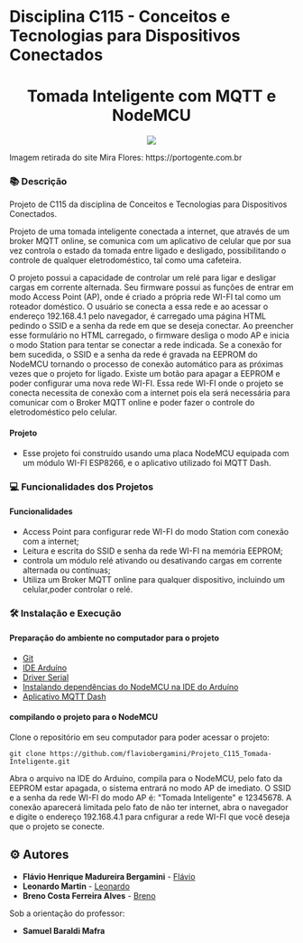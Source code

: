 # Disciplina C115 - Conceitos e Tecnologias para Dispositivos Conectados

<h1 align="center">Tomada Inteligente com MQTT e NodeMCU</h1>

<p align="center">
    <img src="https://portogente.com.br/images/2021/iot-uma-explicacao-simples-img0.jpg">
</p>
Imagem retirada do site Mira Flores: https://portogente.com.br

### :books: Descrição

<p>Projeto de C115 da disciplina de Conceitos e Tecnologias para Dispositivos Conectados.</p>
<p>Projeto de uma tomada inteligente conectada a internet, que através de um broker MQTT online, se comunica com um aplicativo de celular que por sua vez controla o estado da tomada entre ligado e desligado, possibilitando o controle de qualquer eletrodoméstico, tal como uma cafeteira.</p>
<p>O projeto possui a capacidade de controlar um relé para ligar e desligar cargas em corrente alternada. Seu firmware possui as funções de entrar em modo Access Point (AP), onde é criado a própria rede WI-FI tal como um roteador doméstico. O usuário se conecta a essa rede e ao acessar o endereço 192.168.4.1 pelo navegador, é carregado uma página HTML pedindo o SSID e a senha da rede em que se deseja conectar. Ao preencher esse formulário no HTML carregado, o firmware desliga o modo AP e inicia o modo Station para tentar se conectar a rede indicada. Se a conexão for bem sucedida, o SSID e a senha da rede é gravada na EEPROM do NodeMCU tornando o processo de conexão automático para as próximas vezes que o projeto for ligado. Existe um botão para apagar a EEPROM e poder configurar uma nova rede WI-FI. Essa rede WI-FI onde o projeto se conecta necessita de conexão com a internet pois ela será necessária para comunicar com o Broker MQTT online e poder fazer o controle do eletrodoméstico pelo celular.</p>

#### Projeto
- Esse projeto foi construído usando uma placa NodeMCU equipada com um módulo WI-FI ESP8266, e o aplicativo utilizado foi MQTT Dash.

### :computer: Funcionalidades dos Projetos
#### Funcionalidades
- Access Point para configurar rede WI-FI do modo Station com conexão com a internet;
- Leitura e escrita do SSID e senha da rede WI-FI na memória EEPROM;
- controla um módulo relé ativando ou desativando cargas em corrente alternada ou contínuas;
- Utiliza um Broker MQTT online para qualquer dispositivo, incluindo um celular,poder controlar o relé.

### :hammer_and_wrench: Instalação e Execução
#### Preparação do ambiente no computador para o projeto
- [Git](https://git-scm.com/)
- [IDE Arduíno](https://www.arduino.cc/en/software)
- [Driver Serial](https://www.robocore.net/tutoriais/instalando-driver-do-nodemcu)
- [Instalando dependências do NodeMCU na IDE do Arduíno](https://www.robocore.net/tutoriais/como-programar-nodemcu-arduino-ide)
- [Aplicativo MQTT Dash](https://play.google.com/store/apps/details?id=net.routix.mqttdash&hl=pt_BR&gl=US)

#### compilando o projeto para o NodeMCU
Clone o repositório em seu computador para poder acessar o projeto:
```
git clone https://github.com/flaviobergamini/Projeto_C115_Tomada-Inteligente.git
```
Abra o arquivo na IDE do Arduíno, compila para o NodeMCU, pelo fato da EEPROM estar apagada, o sistema entrará no modo AP de imediato.
O SSID e a senha da rede WI-FI do modo AP é: "Tomada Inteligente" e 12345678. A conexão aparecerá limitada pelo fato de não ter internet, abra o navegador e digite o endereço 192.168.4.1 para cnfigurar a rede WI-FI que você deseja que o projeto se conecte.    

## :gear: Autores

* **Flávio Henrique Madureira Bergamini** - [Flávio](https://github.com/flaviobergamini)
* **Leonardo Martin** - [Leonardo](https://github.com/LeoMokey)
* **Breno Costa Ferreira Alves** - [Breno](https://github.com/Chubanga)

Sob a orientação do professor:
* **Samuel Baraldi Mafra**
